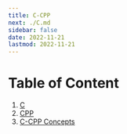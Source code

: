 ```yaml
---
title: C-CPP
next: ./C.md
sidebar: false
date: 2022-11-21
lastmod: 2022-11-21
---
```


# Table of Content

1. [C](./C.md)
2. [CPP](./CPP.md)
3. [C-CPP Concepts](./C-Cpp_Concepts.md)

